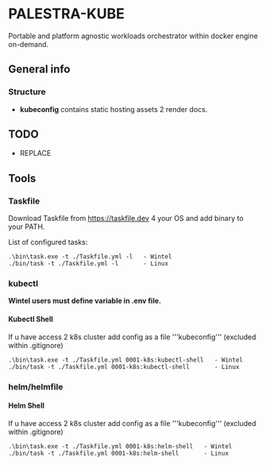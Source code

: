 # PALESTRA-KUBE

Portable and platform agnostic workloads orchestrator within docker engine on-demand.

## General info

### Structure

- **kubeconfig** contains static hosting assets 2 render docs.

## TODO

- REPLACE

## Tools

### Taskfile 

Download Taskfile from <https://taskfile.dev> 4 your OS and add binary to your PATH.

List of configured tasks:

```shell
.\bin\task.exe -t ./Taskfile.yml -l   - Wintel
./bin/task -t ./Taskfile.yml -l       - Linux
```

### kubectl

**Wintel users must define variable in .env file.**


#### Kubectl Shell

If u have access 2 k8s cluster add config as a file '''kubeconfig''' (excluded within .gitignore)

```shell
.\bin\task.exe -t ./Taskfile.yml 0001-k8s:kubectl-shell   - Wintel
./bin/task -t ./Taskfile.yml 0001-k8s:kubectl-shell       - Linux
```

### helm/helmfile

#### Helm Shell

If u have access 2 k8s cluster add config as a file '''kubeconfig''' (excluded within .gitignore)

```shell
.\bin\task.exe -t ./Taskfile.yml 0001-k8s:helm-shell   - Wintel
./bin/task -t ./Taskfile.yml 0001-k8s:helm-shell       - Linux
```
